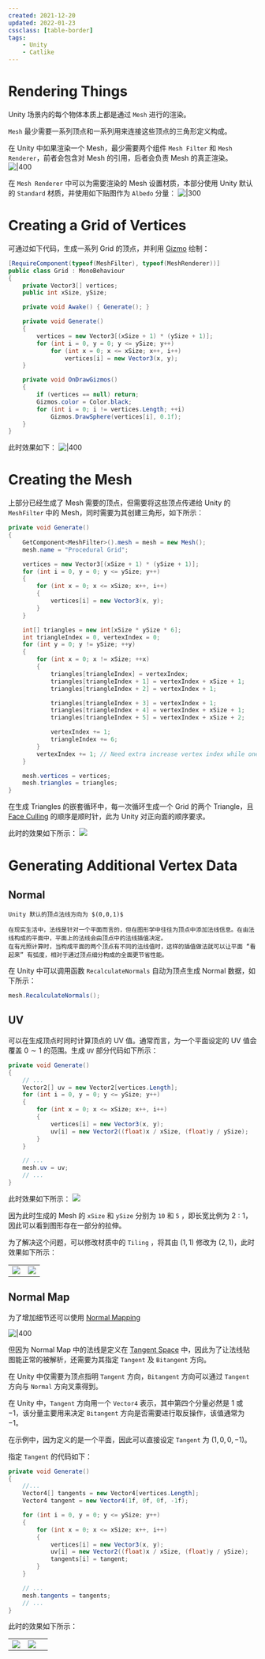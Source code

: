 ```yaml
---
created: 2021-12-20
updated: 2022-01-23
cssclass: [table-border]
tags:
    - Unity
    - Catlike
---
```


# Rendering Things

Unity 场景内的每个物体本质上都是通过 `Mesh` 进行的渲染。

`Mesh` 最少需要一系列顶点和一系列用来连接这些顶点的三角形定义构成。

在 Unity 中如果渲染一个 Mesh，最少需要两个组件 `Mesh Filter` 和 `Mesh Renderer`，前者会包含对 Mesh 的引用，后者会负责 Mesh 的真正渲染。
![|400](assets/Mesh%20Basics%20-%20Procedural%20Grid/image-20211222083208337.png)

在 `Mesh Renderer` 中可以为需要渲染的 Mesh 设置材质，本部分使用 Unity 默认的 `Standard` 材质，并使用如下贴图作为 `Albedo` 分量：
![|300](assets/Mesh%20Basics%20-%20Procedural%20Grid/01-uv-texture.png)

# Creating a Grid of Vertices 
可通过如下代码，生成一系列 Grid 的顶点，并利用 [Gizmo](../../../Notes/Unity/Editor/Gizmo.md) 绘制：
```csharp
[RequireComponent(typeof(MeshFilter), typeof(MeshRenderer))]
public class Grid : MonoBehaviour
{
    private Vector3[] vertices;
    public int xSize, ySize;

    private void Awake() { Generate(); }

    private void Generate()
    {
        vertices = new Vector3[(xSize + 1) * (ySize + 1)];
        for (int i = 0, y = 0; y <= ySize; y++)
            for (int x = 0; x <= xSize; x++, i++)
                vertices[i] = new Vector3(x, y);
    }

    private void OnDrawGizmos()
    {
        if (vertices == null) return;
        Gizmos.color = Color.black;
        for (int i = 0; i != vertices.Length; ++i)
            Gizmos.DrawSphere(vertices[i], 0.1f);
    }
}

```

此时效果如下：
![|400](assets/Mesh%20Basics%20-%20Procedural%20Grid/image-20211222094813954.png)

# Creating the Mesh

上部分已经生成了 Mesh 需要的顶点，但需要将这些顶点传递给 Unity 的 `MeshFilter` 中的 Mesh，同时需要为其创建三角形，如下所示：

```csharp
private void Generate()
{
    GetComponent<MeshFilter>().mesh = mesh = new Mesh();
    mesh.name = "Procedural Grid";

    vertices = new Vector3[(xSize + 1) * (ySize + 1)];
    for (int i = 0, y = 0; y <= ySize; y++)
    {
        for (int x = 0; x <= xSize; x++, i++)
        {
            vertices[i] = new Vector3(x, y);
        }
    }

    int[] triangles = new int[xSize * ySize * 6];
    int triangleIndex = 0, vertexIndex = 0;
    for (int y = 0; y != ySize; ++y)
    {
        for (int x = 0; x != xSize; ++x)
        {
            triangles[triangleIndex] = vertexIndex;
            triangles[triangleIndex + 1] = vertexIndex + xSize + 1;
            triangles[triangleIndex + 2] = vertexIndex + 1;

            triangles[triangleIndex + 3] = vertexIndex + 1;
            triangles[triangleIndex + 4] = vertexIndex + xSize + 1;
            triangles[triangleIndex + 5] = vertexIndex + xSize + 2;

            vertexIndex += 1;
            triangleIndex += 6;
        }
        vertexIndex += 1; // Need extra increase vertex index while one row ended
    }

    mesh.vertices = vertices;
    mesh.triangles = triangles;
}
```

在生成 Triangles 的嵌套循环中，每一次循环生成一个 Grid 的两个 Triangle，且 [Face Culling](../../../Books/Learn%20OpenGL/Ch%2018%20Face%20Culling.md) 的顺序是顺时针，此为 Unity 对正向面的顺序要求。

此时的效果如下所示：
![](assets/Mesh%20Basics%20-%20Procedural%20Grid/image-20211223084615932.png)

# Generating Additional Vertex Data

## Normal

```ad-note
Unity 默认的顶点法线方向为 $(0,0,1)$
```

```ad-note
在现实生活中，法线是针对一个平面而言的，但在图形学中往往为顶点中添加法线信息。在由法线构成的平面中，平面上的法线会由顶点中的法线插值决定。
在有光照计算时，当构成平面的两个顶点有不同的法线值时，这样的插值做法就可以让平面 “看起来” 有弧度，相对于通过顶点细分构成的全面更节省性能。
```

在 Unity 中可以调用函数 `RecalculateNormals` 自动为顶点生成 Normal 数据，如下所示：
```csharp
mesh.RecalculateNormals();
```

## UV

可以在生成顶点时同时计算顶点的 UV 值。通常而言，为一个平面设定的 UV 值会覆盖 $0 \sim 1$ 的范围。生成 `UV` 部分代码如下所示：
```csharp
private void Generate()
{
    // ...
    Vector2[] uv = new Vector2[vertices.Length];
    for (int i = 0, y = 0; y <= ySize; y++)
    {
        for (int x = 0; x <= xSize; x++, i++)
        {
            vertices[i] = new Vector3(x, y);
            uv[i] = new Vector2((float)x / xSize, (float)y / ySize);
        }
    }

    // ...
    mesh.uv = uv;
    // ...
}

```

此时效果如下所示：
![](assets/Mesh%20Basics%20-%20Procedural%20Grid/image-20211223090352014.png)

因为此时生成的 Mesh 的 `xSize` 和 `ySize` 分别为 `10` 和 `5` ，即长宽比例为 $2:1$，因此可以看到图形存在一部分的拉伸。

为了解决这个问题，可以修改材质中的 `Tiling` ，将其由 $(1,1)$ 修改为 $(2,1)$，此时效果如下所示：

|                                                                               |                                                                               |
| ----------------------------------------------------------------------------- | ----------------------------------------------------------------------------- |
| ![](assets/Mesh%20Basics%20-%20Procedural%20Grid/image-20211223094251492.png) | ![](assets/Mesh%20Basics%20-%20Procedural%20Grid/image-20211223094402735.png) |

## Normal Map

为了增加细节还可以使用 [Normal Mapping](../../../Books/Learn%20OpenGL/Ch%2029%20Normal%20Mapping.md)

![|400](assets/Mesh%20Basics%20-%20Procedural%20Grid/image-20211223094537578.png)

但因为 Normal Map 中的法线是定义在 [Tangent Space](../../../Books/Learn%20OpenGL/Ch%2029%20Normal%20Mapping.md#Tangent%20Space) 中，因此为了让法线贴图能正常的被解析，还需要为其指定 `Tangent` 及 `Bitangent` 方向。

在 Unity 中仅需要为顶点指明 `Tangent` 方向，`Bitangent` 方向可以通过 `Tangent` 方向与 `Normal` 方向叉乘得到。

在 Unity 中，`Tangent` 方向用一个 `Vector4` 表示，其中第四个分量必然是 $1$ 或 $-1$，该分量主要用来决定 `Bitangent` 方向是否需要进行取反操作，该值通常为 $-1$。

在示例中，因为定义的是一个平面，因此可以直接设定 `Tangent` 为 $(1,0,0,-1)$。

指定 `Tangent` 的代码如下：
```csharp
private void Generate()
{
    //...
    Vector4[] tangents = new Vector4[vertices.Length];
    Vector4 tangent = new Vector4(1f, 0f, 0f, -1f);

    for (int i = 0, y = 0; y <= ySize; y++)
    {
        for (int x = 0; x <= xSize; x++, i++)
        {
            vertices[i] = new Vector3(x, y);
            uv[i] = new Vector2((float)x / xSize, (float)y / ySize);
            tangents[i] = tangent;
        }
    }

    // ...
    mesh.tangents = tangents;
    // ...
}

```

此时的效果如下所示：

|                                                                               |                                                                               |     |
| ----------------------------------------------------------------------------- | ----------------------------------------------------------------------------- | --- |
| ![](assets/Mesh%20Basics%20-%20Procedural%20Grid/image-20211224080244159.png) | ![](assets/Mesh%20Basics%20-%20Procedural%20Grid/image-20211224080254193.png) |     | 




